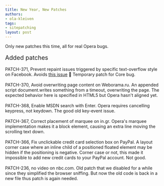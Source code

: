 ```yaml
---
title: New Year, New Patches
authors:
- ola-kleiven
tags:
- sitepatching
layout: post
---
```

Only new patches this time, all for real Opera bugs.<br/><br/><span style="font-size: 140%">Added patches</span><br/><br/>PATCH-371, Prevent repaint issues triggered by specific text-overflow style on Facebook. Avoids <a href="http://my.opera.com/desktopteam/blog/2011/01/17/11-01-snapshot-with-several-crash-fixes?startidx=50#comment52507282" target="_blank">this issue</a> :eyes: Temporary patch for Core bug.<br/><br/>PATCH-370, Avoid overwriting page content on Weborama.ru. An appended script document.writes something from a timeout, overwriting the page. The expected behavior here is specified in HTML5 but Opera hasn&#39;t aligned yet.<br/><br/>PATCH-368, Enable MSDN search with Enter. Opera requires cancelling keypress, not keydown. The good old key-event issue. <br/><br/>PATCH-367, Correct placement of marquee on in.gr. Opera&#39;s marquee implementation makes it a block element, causing an extra line moving the scrolling text down.<br/><br/>PATCH-366, Fix unclickable credit card selection box on PayPal. A layout corner case where an inline child of a positioned floated element may be hidden if the positioning is negative. Corner case or not, this made it impossible to add new credit cards to your PayPal account. Not good.<br/><br/>PATCH-236, no video on nbc.com. Old patch that we disabled for a while since they simplified the browser sniffing. But now the old code is back in a new file thus patch is again needed.
